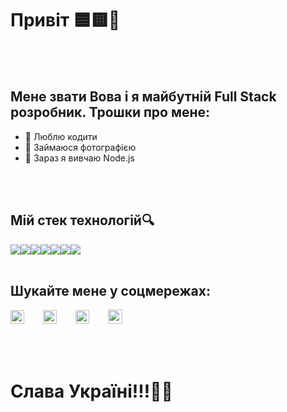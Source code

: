 # Привіт 🟦🟨👋
<br />
<br />


##  Мене звати Вова і я майбутній Full Stack розробник. Трошки про мене:
 - 💪 Люблю кодити
 - 📸 Займаюся фотографією
 - 🌱 Зараз я вивчаю Node.js
<br />
<br />

## Мій стек технологій🔍
<div style="display: flex;">
<img src="https://img.shields.io/badge/HTML-E34F26?style=for-the-badge&logo=HTML5&logoColor=fff"/>
 <img src="https://img.shields.io/badge/HTML-E34F26?style=for-the-badge&logo=HTML5&logoColor=fff](https://img.shields.io/badge/React-E34F26?style=for-the-badge&logo=React&logoColor=fff&color=blue"/>
<img src="https://img.shields.io/badge/CSS-1572B6?style=for-the-badge&logo=CSS3&logoColor=fff"/>
<img src="https://img.shields.io/badge/SASS-CC6699?style=for-the-badge&logo=SASS&logoColor=fff"/>
<img src="https://img.shields.io/badge/BEM-FF8C00?style=for-the-badge&logo=BEM&logoColor=fff"/>
<img src="https://img.shields.io/badge/VS CODE-007ACC?style=for-the-badge&logo=Visual Studio Code&logoColor=fff"/>
<img src="https://img.shields.io/badge/GitHub-181717?style=for-the-badge&logo=GitHub&logoColor=fff"/>
</div>
<br />

## Шукайте мене у соцмережах: 

<div style="display: flex; align-items: center; gap: 30px;">
<a href="https://www.instagram.com/kyrylenkovova/"><img width="22px" height="22px" src="https://upload.wikimedia.org/wikipedia/commons/thumb/a/a5/Instagram_icon.png/2048px-Instagram_icon.png" /></a>
<a href="https://twitter.com/VovaKyrylenko?t=rD6wqYNh0yCksM3it_KgOg&s=09"><img height="22px" src="https://www.edigitalagency.com.au/wp-content/uploads/Twitter-logo-png.png" /></a>
<a href="https://www.facebook.com/vova.kyrylenko.5"><img height="22px" src="https://upload.wikimedia.org/wikipedia/commons/thumb/0/05/Facebook_Logo_%282019%29.png/768px-Facebook_Logo_%282019%29.png" /></a>
<a href="https://t.me/kyrylenkovova"><img height="23px" src="https://upload.wikimedia.org/wikipedia/commons/5/5c/Telegram_Messenger.png" /></a>
</div>

<br />
<br />
<br />

# Слава Україні!!!💙💛

<!--
- 🔭 I’m currently working on ...
- 🌱 I’m currently learning ...
- 👯 I’m looking to collaborate on ...
- 🤔 I’m looking for help with ...
- 💬 Ask me about ...
- 📫 How to reach me: ...
- 😄 Pronouns: ...
- ⚡ Fun fact: ...
-->
